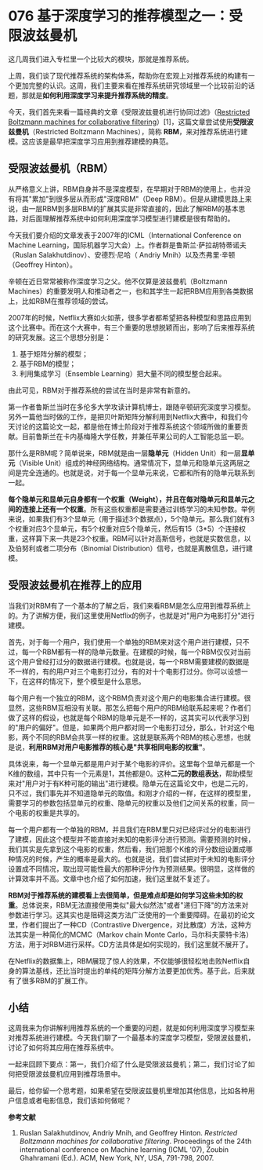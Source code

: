 # 076 基于深度学习的推荐模型之一：受限波兹曼机

这几周我们进入专栏里一个比较大的模块，那就是推荐系统。

上周，我们谈了现代推荐系统的架构体系，帮助你在宏观上对推荐系统的构建有一个更加完整的认识。这周，我们主要来看在推荐系统研究领域里一个比较前沿的话题，那就是**如何利用深度学习来提升推荐系统的精度**。

今天，我们首先来看一篇经典的文章《受限波兹曼机进行协同过滤》（[Restricted
Boltzmann machines for collaborative
filtering](https://www.cs.toronto.edu/~rsalakhu/papers/rbmcf.pdf)）\[1\]，这篇文章尝试使用**受限波兹曼机**（Restricted
Boltzmann Machines），简称
**RBM**，来对推荐系统进行建模。这应该是最早把深度学习应用到推荐建模的典范。

## 受限波兹曼机（RBM）

从严格意义上讲，RBM自身并不是深度模型，在早期对于RBM的使用上，也并没有将其"累加"到很多层从而形成"深度RBM"（Deep
RBM）。但是从建模思路上来说，由一层RBM到多层RBM的扩展其实是非常直接的，因此了解RBM的基本思路，对后面理解推荐系统中如何利用深度学习模型进行建模是很有帮助的。

今天我们要介绍的文章发表于2007年的ICML（International Conference on
Machine
Learning，国际机器学习大会）上。作者群是鲁斯兰·萨拉胡特蒂诺夫（Ruslan
Salakhutdinov）、安德烈·尼哈（ Andriy Mnih）以及杰弗里·辛顿（Geoffrey
Hinton）。

辛顿在近日常常被称作深度学习之父。他不仅算是波兹曼机（Boltzmann
Machines）的重要发明人和推动者之一，也和其学生一起把RBM应用到各类数据上，比如RBM在推荐领域的尝试。

2007年的时候，Netflix大赛如火如荼，很多学者都希望把各种模型和思路应用到这个比赛中。而在这个大赛中，有三个重要的思想脱颖而出，影响了后来推荐系统的研究发展。这三个思想分别是：

1.  基于矩阵分解的模型；
2.  基于RBM的模型；
3.  利用集成学习（Ensemble Learning）把大量不同的模型整合起来。

由此可见，RBM对于推荐系统的尝试在当时是非常有新意的。

第一作者鲁斯兰当时在多伦多大学攻读计算机博士，跟随辛顿研究深度学习模型。另外一篇他当时做的工作，是把贝叶斯矩阵分解利用到Netflix大赛中，和我们今天讨论的这篇论文一起，都是他在博士阶段对于推荐系统这个领域所做的重要贡献。目前鲁斯兰在卡内基梅隆大学任教，并兼任苹果公司的人工智能总监一职。

那什么是RBM呢？简单说来，RBM就是由一层**隐单元**（Hidden
Unit）和一层**显单元**（Visible
Unit）组成的神经网络结构。通常情况下，显单元和隐单元这两层之间是完全连通的。也就是说，对于每一个显单元来说，它都和所有的隐单元联系到一起。

**每个隐单元和显单元自身都有一个权重（Weight），并且在每对隐单元和显单元之间的连接上还有一个权重**。所有这些权重都是需要通过训练学习的未知参数。举例来说，如果我们有3个显单元（用于描述3个数据点），5个隐单元。那么我们就有3个权重对应3个显单元，有5个权重对应5个隐单元，然后有15（3\*5）个连接权重，这样算下来一共是23个权重。RBM可以针对高斯信号，也就是实数信息，以及伯努利或者二项分布（Binomial
Distribution）信号，也就是离散信息，进行建模。

## 受限波兹曼机在推荐上的应用

当我们对RBM有了一个基本的了解之后，我们来看RBM是怎么应用到推荐系统上的。为了讲解方便，我们这里使用Netflix的例子，也就是对"用户为电影打分"进行建模。

首先，对于每一个用户，我们使用一个单独的RBM来对这个用户进行建模，只不过，每一个RBM都有一样的隐单元数量。在建模的时候，每一个RBM仅仅对当前这个用户曾经打过分的数据进行建模。也就是说，每一个RBM需要建模的数据是不一样的，有的用户对三个电影打过分，有的对十个电影打过分。你可以设想一下，在这样的情况下，整个模型是什么意思。

每个用户有一个独立的RBM，这个RBM负责对这个用户的电影集合进行建模。很显然，这些RBM互相没有关联。那怎么把每个用户的RBM给联系起来呢？作者们做了这样的假设，也就是每个RBM的隐单元是不一样的，这其实可以代表学习到的"用户的偏好"。但是，如果两个用户都对同一个电影打过分，那么，针对这个电影，两个不同的RBM会共享一样的权重。这就是联系两个RBM的核心思想，也就是说，**利用RBM对用户电影推荐的核心是"共享相同电影的权重"**。

具体说来，每一个显单元都是用户对于某个电影的评价。这里每个显单元都是一个K维的数组，其中只有一个元素是1，其他都是0。这种**二元的数组表达**，帮助模型来对"用户对于有K种可能的输出"进行建模。隐单元在这篇论文中，也是二元的，只不过，我们事先并不知道隐单元的取值。和刚才介绍的一样，在这样的模型里，需要学习的参数包括显单元的权重、隐单元的权重以及他们之间关系的权重，同一个电影的权重是共享的。

每一个用户都有一个单独的RBM，并且我们在RBM里只对已经评过分的电影进行了建模，因此这个模型并不能直接对未知的电影评分进行预测。需要预测的时候，我们其实是先拿到这个电影的权重，然后看，我们把那个K维的评分数组设置成哪种情况的时候，产生的概率是最大的。也就是说，我们尝试把对于未知的电影评分设置成不同情况，取出现可能性最大的那种评分作为预测结果。很明显，这样做的计算效率并不高。文章中也介绍了如何加速，我们这里就不复述了。

**RBM对于推荐系统的建模看上去很简单，但是难点却是如何学习这些未知的权重**。总体说来，RBM无法直接使用类似"最大似然法"或者"递归下降"的方法来对参数进行学习。这其实也是阻碍这类方法广泛使用的一个重要障碍。在最初的论文里，作者们提出了一种CD（Contrastive
Divergence，对比散度）方法，这种方法其实是一种简化的MCMC（Markov chain
Monte
Carlo，马尔科夫蒙特卡洛）方法，用于对RBM进行采样。CD方法具体是如何实现的，我们这里就不展开了。

在Netflix的数据集上，RBM展现了惊人的效果，不仅能够很轻松地击败Netflix自身的算法基线，还比当时提出的单纯的矩阵分解方法要更加优秀。基于此，后来就有了很多RBM的扩展工作。

## 小结

这周我来为你讲解利用推荐系统的一个重要的问题，就是如何利用深度学习模型来对推荐系统进行建模。今天我们聊了一个最基本的深度学习模型，受限波兹曼机，讨论了如何将其应用在推荐系统中。

一起来回顾下要点：第一，我们介绍了什么是受限波兹曼机；第二，我们讨论了如何把受限波兹曼机应用到推荐场景中。

最后，给你留一个思考题，如果希望在受限波兹曼机里增加其他信息，比如各种用户信息或者电影信息，我们该如何做呢？

**参考文献**

1.  Ruslan Salakhutdinov, Andriy Mnih, and Geoffrey Hinton. *Restricted
    Boltzmann machines for collaborative filtering*. Proceedings of the
    24th international conference on Machine learning (ICML '07), Zoubin
    Ghahramani (Ed.). ACM, New York, NY, USA, 791-798, 2007.
